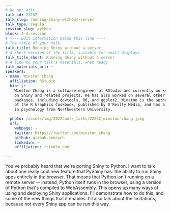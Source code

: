 ```yaml
---
# Do not edit
talk_id: 22232
talk_slug: running-shiny-without-server
talk_type: regular
session_slug: python
block: 4-4-session
# ---- Edit information below this line ----
# The title of your talk
talk_title: Running Shiny without a server
# A short version of the title, suitable for small displays
talk_title_short: Running Shiny without a server
# A link to your talk's materials, when ready
talk_materials_url: ~
speakers:
- name: Winston Chang
  affiliation: RStudio
  bio: |+
    Winston Chang is a software engineer at RStudio and currently works
    on Shiny and related projects. He has also worked on several other R
    packages, including devtools, R6, and ggplot2. Winston is the author
    of the R Graphics Cookbook, published by O'Reilly Media, and has a PhD
    in psychology from Northwestern University.

  photo: /assets/img/2022Conf/_talks/22232_winston-chang.jpeg
  url:
    webpage: ~
    twitter: https://twitter.com/winston_chang
    github: github.com/wch
    linkedin: ~
    affiliation: rstudio.com

---
```


<!-- ABSTRACT ----
Please write abstract below. You may use simple markdown (links, code style, bold, italics)
-->

You've probably heard that we're porting Shiny to Python. I want to talk about
one really cool new feature that PyShiny has: the ability to run Shiny apps
entirely in the browser. That means that Python isn't running on a remote server
-- instead, Python itself runs in the browser, using a version of Python that's
compiled to WebAssembly. This opens up many ways of using and deploying Shiny
applications. I'll demonstrate how to do this, and some of the new things that
it enables. I'll also talk about the limitations, because not every Shiny app
can be run this way.
